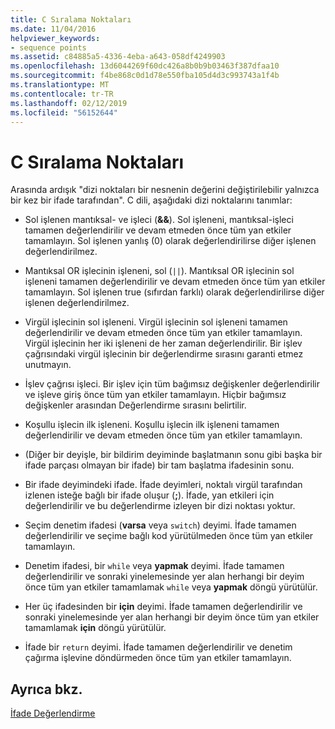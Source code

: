 ```yaml
---
title: C Sıralama Noktaları
ms.date: 11/04/2016
helpviewer_keywords:
- sequence points
ms.assetid: c84885a5-4336-4eba-a643-058df4249903
ms.openlocfilehash: 13d6044269f60dc426a8b0b9b03463f387dfaa10
ms.sourcegitcommit: f4be868c0d1d78e550fba105d4d3c993743a1f4b
ms.translationtype: MT
ms.contentlocale: tr-TR
ms.lasthandoff: 02/12/2019
ms.locfileid: "56152644"
---
```

# <a name="c-sequence-points"></a>C Sıralama Noktaları

Arasında ardışık "dizi noktaları bir nesnenin değerini değiştirilebilir yalnızca bir kez bir ifade tarafından". C dili, aşağıdaki dizi noktalarını tanımlar:

- Sol işlenen mantıksal- ve işleci (**&&**). Sol işleneni, mantıksal-işleci tamamen değerlendirilir ve devam etmeden önce tüm yan etkiler tamamlayın. Sol işlenen yanlış (0) olarak değerlendirilirse diğer işlenen değerlendirilmez.

- Mantıksal OR işlecinin işleneni, sol (`||`). Mantıksal OR işlecinin sol işleneni tamamen değerlendirilir ve devam etmeden önce tüm yan etkiler tamamlayın. Sol işlenen true (sıfırdan farklı) olarak değerlendirilirse diğer işlenen değerlendirilmez.

- Virgül işlecinin sol işleneni. Virgül işlecinin sol işleneni tamamen değerlendirilir ve devam etmeden önce tüm yan etkiler tamamlayın. Virgül işlecinin her iki işleneni de her zaman değerlendirilir. Bir işlev çağrısındaki virgül işlecinin bir değerlendirme sırasını garanti etmez unutmayın.

- İşlev çağrısı işleci. Bir işlev için tüm bağımsız değişkenler değerlendirilir ve işleve giriş önce tüm yan etkiler tamamlayın. Hiçbir bağımsız değişkenler arasından Değerlendirme sırasını belirtilir.

- Koşullu işlecin ilk işleneni. Koşullu işlecin ilk işleneni tamamen değerlendirilir ve devam etmeden önce tüm yan etkiler tamamlayın.

- (Diğer bir deyişle, bir bildirim deyiminde başlatmanın sonu gibi başka bir ifade parçası olmayan bir ifade) bir tam başlatma ifadesinin sonu.

- Bir ifade deyimindeki ifade. İfade deyimleri, noktalı virgül tarafından izlenen isteğe bağlı bir ifade oluşur (**;**). İfade, yan etkileri için değerlendirilir ve bu değerlendirme izleyen bir dizi noktası yoktur.

- Seçim denetim ifadesi (**varsa** veya `switch`) deyimi. İfade tamamen değerlendirilir ve seçime bağlı kod yürütülmeden önce tüm yan etkiler tamamlayın.

- Denetim ifadesi, bir `while` veya **yapmak** deyimi. İfade tamamen değerlendirilir ve sonraki yinelemesinde yer alan herhangi bir deyim önce tüm yan etkiler tamamlamak `while` veya **yapmak** döngü yürütülür.

- Her üç ifadesinden bir **için** deyimi. İfade tamamen değerlendirilir ve sonraki yinelemesinde yer alan herhangi bir deyim önce tüm yan etkiler tamamlamak **için** döngü yürütülür.

- İfade bir `return` deyimi. İfade tamamen değerlendirilir ve denetim çağırma işlevine döndürmeden önce tüm yan etkiler tamamlayın.

## <a name="see-also"></a>Ayrıca bkz.

[İfade Değerlendirme](../c-language/expression-evaluation-c.md)
